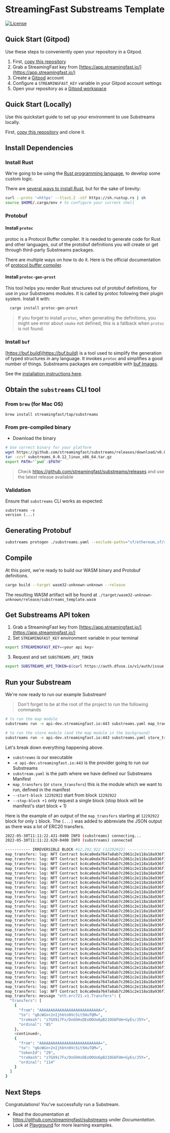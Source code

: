 # StreamingFast Substreams Template
[![License](https://img.shields.io/badge/License-Apache%202.0-blue.svg)](https://opensource.org/licenses/Apache-2.0)

## Quick Start (Gitpod)

Use these steps to conveniently open your repository in a Gitpod.

1. First, [copy this repository](https://github.com/streamingfast/substreams-template/generate)
2. Grab a StreamingFast key from [https://app.streamingfast.io/](https://app.streamingfast.io/)
3. Create a [Gitpod](https://gitpod.io) account
4. Configure a `STREAMINGFAST_KEY` variable in your Gitpod account settings
5. Open your repository as a [Gitpod workspace](https://gitpod.io/workspaces)

## Quick Start (Locally)

Use this quickstart guide to set up your environment to use Substreams locally.

First, [copy this repository](https://github.com/streamingfast/substreams-template/generate) and clone it.

## Install Dependencies

### Install Rust

We're going to be using the [Rust programming language](https://www.rust-lang.org/), to develop some custom logic.

There are [several ways to install Rust](https://www.rust-lang.org/tools/install), but for the sake of brevity:

```bash
curl --proto '=https' --tlsv1.2 -sSf https://sh.rustup.rs | sh
source $HOME/.cargo/env # to configure your current shell
```

### Protobuf

#### Install `protoc`

protoc is a Protocol Buffer compiler. It is needed to generate code for Rust and other languages, out of the protobuf definitions you will create or get through third-party Substreams packages.

There are multiple ways on how to do it. Here is the official documentation of [protocol buffer compiler](https://grpc.io/docs/protoc-installation/).

#### Install `protoc-gen-prost`

This tool helps you render Rust structures out of protobuf definitions, for use in your Substreams modules. It is called by protoc following their plugin system.
Install it with:

```bash
  cargo install protoc-gen-prost
```

> If you forget to install `protoc`, when generating the definitions, you might see error about `cmake` not defined, this is a fallback when `protoc` is not found.

### Install `buf`

[https://buf.build](https://buf.build) is a tool used to simplify the generation of typed structures in any language. It invokes `protoc` and simplifies a good number of things. Substreams packages are compatible with [buf Images](https://docs.buf.build/reference/images).

See the [installation instructions here](https://docs.buf.build/installation).

## Obtain the `substreams` CLI tool

### From `brew` (for Mac OS)

```
brew install streamingfast/tap/substreams
```

### From pre-compiled binary

- Download the binary

```bash
# Use correct binary for your platform
wget https://github.com/streamingfast/substreams/releases/download/v0.0.12/substreams_0.0.12_linux_x86_64.tar.gz
tar -xzvf substreams_0.0.12_linux_x86_64.tar.gz
export PATH="`pwd`:$PATH"
```

> Check https://github.com/streamingfast/substreams/releases and use the latest release available

### Validation

Ensure that `substreams` CLI works as expected:

```
substreams -v
version (...)
```

## Generating Protobuf

```bash
substreams protogen ./substreams.yaml --exclude-paths="sf/ethereum,sf/substreams,google"
```

## Compile

At this point, we're ready to build our WASM binary and Protobuf definitions.

```bash
cargo build --target wasm32-unknown-unknown --release
```

The resulting WASM artifact will be found at `./target/wasm32-unknown-unknown/release/substreams_template.wasm`


## Get Substreams API token
1. Grab a StreamingFast key from [https://app.streamingfast.io/](https://app.streamingfast.io/)
2. Set `STREAMINGFAST_KEY` environment variable in your terminal
```bash
export STREAMINGFAST_KEY=<your api key>
```
3. Request and set `SUBSTREAMS_API_TOKEN`
  ```bash
export SUBSTREAMS_API_TOKEN=$(curl https://auth.dfuse.io/v1/auth/issue -s --data-binary '{"api_key":"'$STREAMINGFAST_KEY'"}' | jq -r .token)
  ```


## Run your Substream

We're now ready to run our example Substream!

> Don't forget to be at the root of the project to run the following commands

```bash
# to run the map module
substreams run -e api-dev.streamingfast.io:443 substreams.yaml map_transfers --start-block 12292922 --stop-block +1

# to run the store module (and the map module in the background)
substreams run -e api-dev.streamingfast.io:443 substreams.yaml store_transfers --start-block 12292922 --stop-block +1
```
Let's break down everything happening above.

- `substreams` is our executable
- `-e api-dev.streamingfast.io:443` is the provider going to run our Substreams
- `substream.yaml` is the path where we have defined our Substreams Manifest
- `map_transfers` (or `store_transfers`) this is the module which we want to run, defined in the manifest
- `--start-block 12292922` start from block `12292922`
- `--stop-block +1` only request a single block (stop block will be manifest's start block + 1)

Here is the example of an output of the `map_transfers` starting at `12292922` block for only `1` block.
The `[...]` was added to abbreviate the JSON output as there was a lot of ERC20 transfers.

```bash
2022-05-30T11:11:22.431-0400 INFO (substreams) connecting...
2022-05-30T11:11:22.620-0400 INFO (substreams) connected

----------- IRREVERSIBLE BLOCK #12,292,922 (12292922) ---------------
map_transfers: log: NFT Contract bc4ca0eda7647a8ab7c2061c2e118a18a936f13d invoked
map_transfers: log: NFT Contract bc4ca0eda7647a8ab7c2061c2e118a18a936f13d invoked
map_transfers: log: NFT Contract bc4ca0eda7647a8ab7c2061c2e118a18a936f13d invoked
map_transfers: log: NFT Contract bc4ca0eda7647a8ab7c2061c2e118a18a936f13d invoked
map_transfers: log: NFT Contract bc4ca0eda7647a8ab7c2061c2e118a18a936f13d invoked
map_transfers: log: NFT Contract bc4ca0eda7647a8ab7c2061c2e118a18a936f13d invoked
map_transfers: log: NFT Contract bc4ca0eda7647a8ab7c2061c2e118a18a936f13d invoked
map_transfers: log: NFT Contract bc4ca0eda7647a8ab7c2061c2e118a18a936f13d invoked
map_transfers: log: NFT Contract bc4ca0eda7647a8ab7c2061c2e118a18a936f13d invoked
map_transfers: log: NFT Contract bc4ca0eda7647a8ab7c2061c2e118a18a936f13d invoked
map_transfers: log: NFT Contract bc4ca0eda7647a8ab7c2061c2e118a18a936f13d invoked
map_transfers: log: NFT Contract bc4ca0eda7647a8ab7c2061c2e118a18a936f13d invoked
map_transfers: log: NFT Contract bc4ca0eda7647a8ab7c2061c2e118a18a936f13d invoked
map_transfers: log: NFT Contract bc4ca0eda7647a8ab7c2061c2e118a18a936f13d invoked
map_transfers: log: NFT Contract bc4ca0eda7647a8ab7c2061c2e118a18a936f13d invoked
map_transfers: log: NFT Contract bc4ca0eda7647a8ab7c2061c2e118a18a936f13d invoked
map_transfers: log: NFT Contract bc4ca0eda7647a8ab7c2061c2e118a18a936f13d invoked
map_transfers: log: NFT Contract bc4ca0eda7647a8ab7c2061c2e118a18a936f13d invoked
map_transfers: log: NFT Contract bc4ca0eda7647a8ab7c2061c2e118a18a936f13d invoked
map_transfers: log: NFT Contract bc4ca0eda7647a8ab7c2061c2e118a18a936f13d invoked
map_transfers: log: NFT Contract bc4ca0eda7647a8ab7c2061c2e118a18a936f13d invoked
map_transfers: log: NFT Contract bc4ca0eda7647a8ab7c2061c2e118a18a936f13d invoked
map_transfers: log: NFT Contract bc4ca0eda7647a8ab7c2061c2e118a18a936f13d invoked
map_transfers: log: NFT Contract bc4ca0eda7647a8ab7c2061c2e118a18a936f13d invoked
map_transfers: log: NFT Contract bc4ca0eda7647a8ab7c2061c2e118a18a936f13d invoked
map_transfers: log: NFT Contract bc4ca0eda7647a8ab7c2061c2e118a18a936f13d invoked
map_transfers: log: NFT Contract bc4ca0eda7647a8ab7c2061c2e118a18a936f13d invoked
map_transfers: log: NFT Contract bc4ca0eda7647a8ab7c2061c2e118a18a936f13d invoked
map_transfers: log: NFT Contract bc4ca0eda7647a8ab7c2061c2e118a18a936f13d invoked
map_transfers: log: NFT Contract bc4ca0eda7647a8ab7c2061c2e118a18a936f13d invoked
map_transfers: message "eth.erc721.v1.Transfers": {
  "transfers": [
    {
      "from": "AAAAAAAAAAAAAAAAAAAAAAAAAAA=",
      "to": "q6cWGn+2nIjhbtn0Vc5it5HuTQM=",
      "trxHash": "z7GX9i7Fx/DnGhHsDEoOOUo6pB21OG6FUm+GyEs/J5Y=",
      "ordinal": "85"
    },
    <continued>,
    {
      "from": "AAAAAAAAAAAAAAAAAAAAAAAAAAA=",
      "to": "q6cWGn+2nIjhbtn0Vc5it5HuTQM=",
      "tokenId": "29",
      "trxHash": "z7GX9i7Fx/DnGhHsDEoOOUo6pB21OG6FUm+GyEs/J5Y=",
      "ordinal": "114"
    }
  ]
}
```

## Next Steps

Congratulations! You've successfully run a Substream.

- Read the documentation at https://github.com/streamingfast/substreams under _Documentation_.
- Look at [Playground](https://github.com/streamingfast/substreams-playground) for more learning examples.
